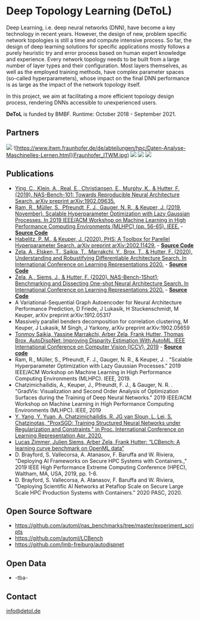 # Deep Topology Learning (DeToL)

Deep Learning, i.e. deep neural networks (DNN), have 
become a key technology in recent years. However, the design of new, 
problem specific network topologies is still a time and compute 
intensive process. So far, the design of deep learning solutions for 
specific applications mostly follows a purely heuristic try and error 
process based on human expert knowledge and experience. Every network 
topology needs to be built from a large number of layer types and their 
configuration. Most layers themselves, as well as the employed training 
methods, have complex parameter spaces (so-called hyperparameters), 
whose impact on the final DNN performance is as large as the impact of 
the network topology itself.

In this project, we aim at facilitating a more efficient topology design 
process, rendering DNNs accessible to unexperienced users.

**DeToL** is funded by BMBF. Runtime: October 2018 - September 2021.

## Partners

![](2000px-Uni-mannheim.svg.png )
![https://www.itwm.fraunhofer.de/de/abteilungen/hpc/Daten-Analyse-Maschinelles-Lernen.html](Fraunhofer_ITWM.jpg) 
![](lrz_wortbild_d_blau-230.png) 
![](psiori-logo-white-pix.png)
![](2000px-Albert-Ludwigs-Universität_Freiburg_2009_logo.svg.png) 

## Publications
* [Ying, C., Klein, A., Real, E., Christiansen, E., Murphy, K., & Hutter, F. (2019). NAS-Bench-101: Towards Reproducible Neural Architecture Search. arXiv preprint arXiv:1902.09635.](https://arxiv.org/abs/1902.09635)
* [Ram, R., Müller, S., Pfreundt, F. J., Gauger, N. R., & Keuper, J. (2019, November). Scalable Hyperparameter Optimization with Lazy Gaussian Processes. In 2019 IEEE/ACM Workshop on Machine Learning in High Performance Computing Environments (MLHPC) (pp. 56-65). IEEE.](https://arxiv.org/pdf/2001.05726) - **[Source Code](https://github.com/cc-hpc-itwm/HPO_LazyGPR)**
* [Habelitz, P. M., & Keuper, J. (2020). PHS: A Toolbox for Parellel Hyperparameter Search. arXiv preprint arXiv:2002.11429.](https://arxiv.org/pdf/2002.11429) - **[Source Code](https://github.com/cc-hpc-itwm/PHS)**
* [Zela, A., Elsken, T., Saikia, T., Marrakchi, Y., Brox, T., & Hutter, F. (2020). Understanding and Robustifying Differentiable Architecture Search. In International Conference on Learning Representations 2020.](https://arxiv.org/abs/1909.09656) - **[Source Code](https://github.com/automl/RobustDARTS)**
* [Zela, A., Siems, J., & Hutter, F. (2020). NAS-Bench-1Shot1; Benchmarking and Dissecting One-shot Neural Architecture Search. In International Conference on Learning Representations 2020.](https://arxiv.org/abs/2001.10422) - **[Source Code](https://github.com/automl/nasbench-1shot1)**
* A Variational-Sequential Graph Autoencoder for Neural Architecture Performance Prediction, D Friede, J Lukasik, H Stuckenschmidt, M Keuper, arXiv preprint arXiv:1912.05317
* Massively parallel benders decomposition for correlation clustering, M Keuper, J Lukasik, M Singh, J Yarkony, arXiv preprint arXiv:1902.05659
* [Tonmoy Saikia, Yassine Marrakchi, Arber Zela, Frank Hutter, Thomas Brox, AutoDispNet: Improving Disparity Estimation With AutoML, IEEE International Conference on Computer Vision (ICCV), 2019](https://lmb.informatik.uni-freiburg.de/Publications/2019/SMB19/) - **[Source code](https://github.com/lmb-freiburg/autodispnet)**
* Ram, R., Müller, S., Pfreundt, F. J., Gauger, N. R., & Keuper, J. . "Scalable Hyperparameter Optimization with Lazy Gaussian Processes." 2019 IEEE/ACM Workshop on Machine Learning in High Performance Computing Environments (MLHPC). IEEE, 2019.
* Chatzimichailidis, A., Keuper, J., Pfreundt, F. J., & Gauger, N. R. . "GradVis: Visualization and Second Order Analysis of Optimization Surfaces during the Training of Deep Neural Networks." 2019 IEEE/ACM Workshop on Machine Learning in High Performance Computing Environments (MLHPC). IEEE, 2019
* [Y. Yang, Y. Yuan, A. Chatzimichailidis, R. JG van Sloun, L. Lei, S. Chatzinotas, "ProxSGD: Training Structured Neural Networks under Regularization and Constraints," in Proc. International Conference on Learning Representation  Apr. 2020.](https://openreview.net/forum?id=HygpthEtvr)
* [Lucas Zimmer, Julien Siems, Arber Zela, Frank Hutter: “LCBench: A learning curve benchmark on OpenML data”](https://github.com/automl/LCBench)
* D. Brayford, S. Vallecorsa, A. Atanasov, F. Baruffa and W. Riviera, "Deploying AI Frameworks on Secure HPC Systems with Containers.," 2019 IEEE High Performance Extreme Computing Conference (HPEC), Waltham, MA, USA, 2019, pp. 1-6.
* D. Brayford, S. Vallecorsa, A. Atanasov, F. Baruffa and W. Riviera, "Deploying Scientific AI Networks at Petaflop Scale on Secure Large Scale HPC Production Systems with Containers." 2020 PASC, 2020.


## Open Source Software
* https://github.com/automl/nas_benchmarks/tree/master/experiment_scripts
* https://github.com/automl/LCBench
* https://github.com/lmb-freiburg/autodispnet

## Open Data
+ -tba-

## Contact
info@detol.de
